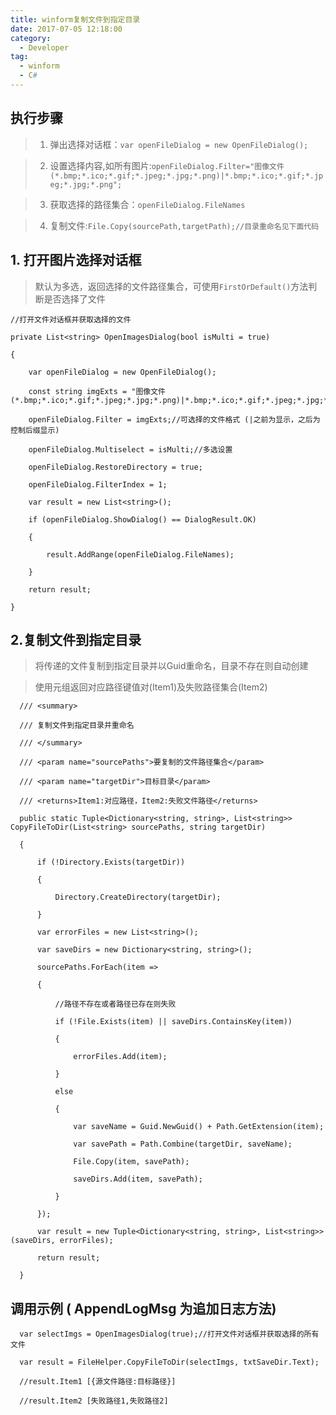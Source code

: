 ```yaml
---
title: winform复制文件到指定目录
date: 2017-07-05 12:18:00
category:
  - Developer
tag:
  - winform
  - C#
---
```


## 执行步骤

> 1. 弹出选择对话框：`var openFileDialog = new OpenFileDialog();`

> 2. 设置选择内容,如所有图片:`openFileDialog.Filter="图像文件 (*.bmp;*.ico;*.gif;*.jpeg;*.jpg;*.png)|*.bmp;*.ico;*.gif;*.jpeg;*.jpg;*.png";`

> 3. 获取选择的路径集合：`openFileDialog.FileNames`

> 4. 复制文件:`File.Copy(sourcePath,targetPath);//目录重命名见下面代码`





## 1. 打开图片选择对话框

> 默认为多选，返回选择的文件路径集合，可使用`FirstOrDefault()`方法判断是否选择了文件



    //打开文件对话框并获取选择的文件

    private List<string> OpenImagesDialog(bool isMulti = true)

    {

        var openFileDialog = new OpenFileDialog();

        const string imgExts = "图像文件 (*.bmp;*.ico;*.gif;*.jpeg;*.jpg;*.png)|*.bmp;*.ico;*.gif;*.jpeg;*.jpg;*.png";

        openFileDialog.Filter = imgExts;//可选择的文件格式 (|之前为显示，之后为控制后缀显示)

        openFileDialog.Multiselect = isMulti;//多选设置

        openFileDialog.RestoreDirectory = true;

        openFileDialog.FilterIndex = 1;

        var result = new List<string>();

        if (openFileDialog.ShowDialog() == DialogResult.OK)

        {

            result.AddRange(openFileDialog.FileNames);

        }

        return result;

    }

<!--more-->

## 2.复制文件到指定目录

> 将传递的文件复制到指定目录并以Guid重命名，目录不存在则自动创建     

> 使用元组返回对应路径键值对(Item1)及失败路径集合(Item2)





      /// <summary>

      /// 复制文件到指定目录并重命名

      /// </summary>

      /// <param name="sourcePaths">要复制的文件路径集合</param>

      /// <param name="targetDir">目标目录</param>

      /// <returns>Item1:对应路径，Item2:失败文件路径</returns>

      public static Tuple<Dictionary<string, string>, List<string>> CopyFileToDir(List<string> sourcePaths, string targetDir)

      {

          if (!Directory.Exists(targetDir))

          {

              Directory.CreateDirectory(targetDir);

          }

          var errorFiles = new List<string>();

          var saveDirs = new Dictionary<string, string>();

          sourcePaths.ForEach(item =>

          {

              //路径不存在或者路径已存在则失败

              if (!File.Exists(item) || saveDirs.ContainsKey(item))

              {

                  errorFiles.Add(item);

              }

              else

              {

                  var saveName = Guid.NewGuid() + Path.GetExtension(item);

                  var savePath = Path.Combine(targetDir, saveName);

                  File.Copy(item, savePath);

                  saveDirs.Add(item, savePath);

              }

          });

          var result = new Tuple<Dictionary<string, string>, List<string>>(saveDirs, errorFiles);

          return result;

      }



## 调用示例 ( AppendLogMsg 为追加日志方法)



      var selectImgs = OpenImagesDialog(true);//打开文件对话框并获取选择的所有文件

      var result = FileHelper.CopyFileToDir(selectImgs, txtSaveDir.Text);

      //result.Item1 [{源文件路径:目标路径}]

      //result.Item2 [失败路径1,失败路径2]
